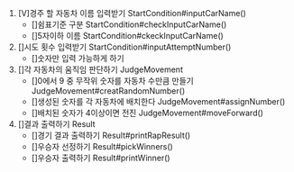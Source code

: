 1. [V]경주 할 자동차 이름 입력받기 StartCondition#inputCarName()
    - []쉼표기준 구분 StartCondition#checkInputCarName()
    - []5자이하 이름 StartCondition#ckeckInputCarName()
2. []시도 횟수 입력받기 StartCondition#inputAttemptNumber()
    - []숫자만 입력 가능하게 하기
3. []각 자동차의 움직임 판단하기 JudgeMovement
    - []0에서 9 중 무작위 숫자를 자동차 수만큼 만들기 JudgeMovement#creatRandomNumber()
    - []생성된 숫자를 각 자동차에 배치한다 JudgeMovement#assignNumber()
    - []배치된 숫자가 4이상이면 전진 JudgeMovement#moveForward()
4. []결과 출력하기 Result
    - []경기 결과 출력하기 Result#printRapResult()
    - []우승자 선정하기 Result#pickWinners()
    - []우승자 출력하기 Result#printWinner()